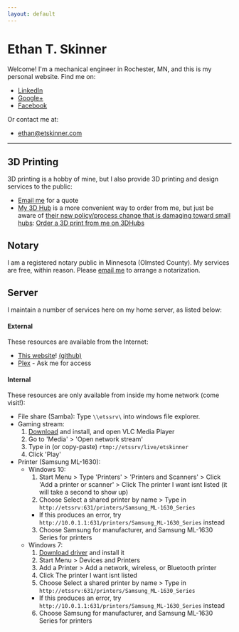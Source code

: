 ```yaml
---
layout: default
---
```


# Ethan T. Skinner
Welcome! I'm a mechanical engineer in Rochester, MN, and this is my personal website. Find me on:
- [LinkedIn](http://lnkd.in/v55KCt)
- [Google+](https://plus.google.com/+EthanSkinner0)
- [Facebook](https://www.facebook.com/etskinner)

Or contact me at:
- [ethan@etskinner.com](mailto:ethan@etskinner.com)

---

## 3D Printing

3D printing is a hobby of mine, but I also provide 3D printing and design services to the public: 
 - [Email me](mailto:3dprint@etskinner.com) for a quote
 - [My 3D Hub](https://www.3dhubs.com/service/181948) is a more convenient way to order from me, but just be aware of [their new policy/process change that is damaging toward small hubs](https://www.reddit.com/r/3Dprinting/comments/747slw/3dhubs_is_dead/):
<a href="https://www.3dhubs.com/service/181948" data-3dhubs-widget="button" data-hub-id="181948" data-type="orderWidget" data-color="green" data-size="normal" data-text="Order a 3D print from me on 3DHubs" >Order a 3D print from me on 3DHubs</a>
<script>!function(a,b,c,d){var e,g=(a.getElementsByTagName(b)[0],/^http:/.test(a.location)?"http":"https");a.getElementById(d)||(e=a.createElement(b),e.id=d,e.src=g+"://d3d4ig4df637nj.cloudfront.net/w/2.0.js",e.async=!0,a.body.appendChild(e))}(document,"script",1,"h3d-widgets-js");</script>

## Notary
I am a registered notary public in Minnesota (Olmsted County). My services are free, within reason. Please [email me](mailto:notary@etskinner.com) to arrange a notarization.

## Server
I maintain a number of services here on my home server, as listed below:

#### External
These resources are available from the Internet:
- [This website](index.html)! [(github)](https://github.com/etskinner/www.etskinner.com)
- [Plex](http://plex.etskinner.com/) - Ask me for access

#### Internal
These resources are only available from inside my home network (come visit!):
- File share (Samba): Type `\\etssrv\` into windows file explorer.
- Gaming stream:
  1. [Download](https://www.videolan.org/vlc/index.html) and install, and open VLC Media Player
  2. Go to 'Media' > 'Open network stream' 
  3. Type in (or copy-paste) `rtmp://etssrv/live/etskinner`
  4. Click 'Play'
- Printer (Samsung ML-1630):
  - Windows 10:
    1. Start Menu > Type 'Printers' > 'Printers and Scanners' > Click 'Add a printer or scanner' > Click The printer I want isnt listed (it will take a second to show up)
    2. Choose Select a shared printer by name > Type in `http://etssrv:631/printers/Samsung_ML-1630_Series`
      - If this produces an error, try `http://10.0.1.1:631/printers/Samsung_ML-1630_Series` instead
    3. Choose Samsung for manufacturer, and Samsung ML-1630 Series for printers
  - Windows 7:
    1. [Download driver](http://www.samsungdrivers.net/samsung-ml-1630-driver/) and install it
    2. Start Menu > Devices and Printers
    3. Add a Printer > Add a network, wireless, or Bluetooth printer
    4. Click The printer I want isnt listed
    5. Choose Select a shared printer by name > Type in `http://etssrv:631/printers/Samsung_ML-1630_Series`
      - If this produces an error, try `http://10.0.1.1:631/printers/Samsung_ML-1630_Series` instead
    6. Choose Samsung for manufacturer, and Samsung ML-1630 Series for printers
